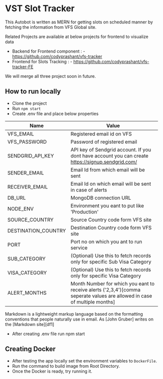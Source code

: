 # VST Slot Tracker
This Autobot is written as MERN for getting slots on scheduled manner by fetching the information from VFS Global site.

Related Projects are available at below projects for frontend to visualize data

- Backend for Frontend component : - https://github.com/codyprashant/vfs-tracker
- Frontend for Slots Tracking : - https://github.com/codyprashant/vfs-tracker-FE

We will merge all three project soon in future.

## How to run locally

- Clone the project
- Run `npm start`
- Create .env file and place below properties


| Name | Value |
| ------ | ------ |
| VFS_EMAIL | Registered email id on VFS |
| VFS_PASSWORD | Password of registered email |
| SENDGRID_API_KEY | API key of Sendgrid account. If you dont have account you can create https://signup.sendgrid.com/ |
| SENDER_EMAIL | Email Id from which email will be sent |
| RECEIVER_EMAIL | Email Id on which email will be sent in case of alerts |
| DB_URL | MongoDB connection URL  |
| NODE_ENV | Environment you eant to put like 'Production' |
| SOURCE_COUNTRY | Source Country code form VFS site |
| DESTINATION_COUNTRY | Destination Country code form VFS site |
| PORT | Port no on which you ant to run service |
| SUB_CATEGORY | (Optional) Use this to fetch records only for specific Sub Visa Category  |
| VISA_CATEGORY | (Optional) Use this to fetch records only for specific Visa Category |
| ALERT_MONTHS | Month Number for which you eant to receive alerts ('2,3,4')[comma seperate values are allowed in case of multiple months] |


Markdown is a lightweight markup language based on the formatting conventions
that people naturally use in email.
As [John Gruber] writes on the [Markdown site][df1]

- After creating .env file run npm start

## Creating Docker 
- After testing the app locally set the environment variables to `DockerFile`.
- Run the command to build image from Root Directory.
- Once the Docker is ready, try running it.
